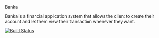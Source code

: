 Banka

Banka is a financial application system that allows the client to create their account and let them view their transaction whenever they want. 

[![Build Status](https://travis-ci.org/Nennyfills/banka.svg?branch=develop)](https://travis-ci.org/Nennyfills/banka)